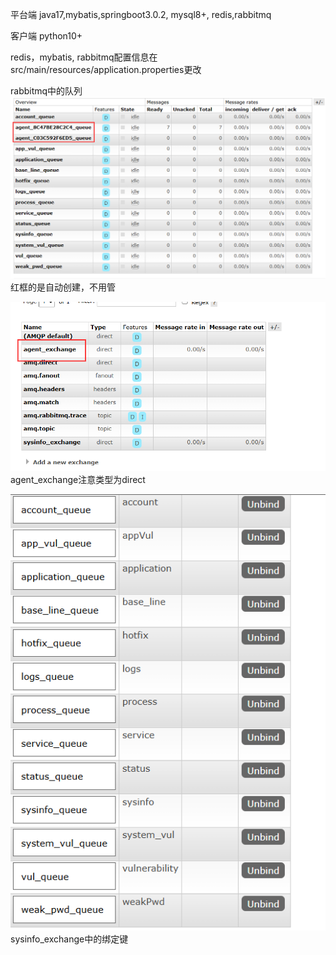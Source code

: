 平台端
java17,mybatis,springboot3.0.2, mysql8+, redis,rabbitmq

客户端
python10+

redis，mybatis, rabbitmq配置信息在src/main/resources/application.properties更改

rabbitmq中的队列
![img.png](img.png)
红框的是自动创建，不用管

![img_1.png](img_1.png)
agent_exchange注意类型为direct

![img_2.png](img_2.png)
sysinfo_exchange中的绑定键

